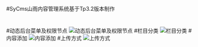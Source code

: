 #SyCms山雨内容管理系统基于Tp3.2版本制作
#
#动态后台菜单及权限节点
![动态后台菜单及权限节点](http://git.oschina.net/uploads/images/2015/0807/115621_7585be13_10167.jpeg "动态后台菜单及权限节点")
#栏目分类
![栏目分类](http://git.oschina.net/uploads/images/2015/0807/115802_a57e7c23_10167.jpeg "栏目分类")
#内容添加
![内容添加](http://git.oschina.net/uploads/images/2015/0807/115929_60dac37b_10167.jpeg "内容添加")
#上传方式
![上传方式](http://git.oschina.net/uploads/images/2015/0807/120338_e9157b26_10167.jpeg "上传方式")